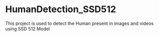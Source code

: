 # HumanDetection_SSD512
This project is used to detect the Human present in images and videos using SSD 512 Model
